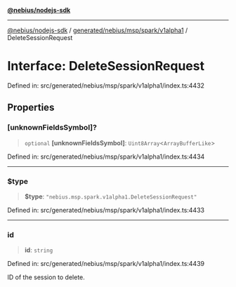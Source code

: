 [**@nebius/nodejs-sdk**](../../../../../../README.md)

---

[@nebius/nodejs-sdk](../../../../../../README.md) / [generated/nebius/msp/spark/v1alpha1](../README.md) / DeleteSessionRequest

# Interface: DeleteSessionRequest

Defined in: src/generated/nebius/msp/spark/v1alpha1/index.ts:4432

## Properties

### \[unknownFieldsSymbol\]?

> `optional` **\[unknownFieldsSymbol\]**: `Uint8Array`\<`ArrayBufferLike`\>

Defined in: src/generated/nebius/msp/spark/v1alpha1/index.ts:4434

---

### $type

> **$type**: `"nebius.msp.spark.v1alpha1.DeleteSessionRequest"`

Defined in: src/generated/nebius/msp/spark/v1alpha1/index.ts:4433

---

### id

> **id**: `string`

Defined in: src/generated/nebius/msp/spark/v1alpha1/index.ts:4439

ID of the session to delete.
